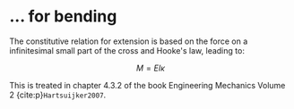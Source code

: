 # ... for bending

The constitutive relation for extension is based on the force on a infinitesimal small part of the cross and Hooke's law, leading to:

$$M = EI \kappa$$

This is treated in chapter 4.3.2 of the book Engineering Mechanics Volume 2 {cite:p}`Hartsuijker2007`.